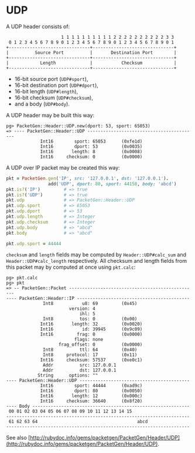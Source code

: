 # UDP

A UDP header consists of:

```text
                     1 1 1 1 1 1 1 1 1 1 2 2 2 2 2 2 2 2 2 2 3 3
 0 1 2 3 4 5 6 7 8 9 0 1 2 3 4 5 6 7 8 9 0 1 2 3 4 5 6 7 8 9 0 1
+-------------------------------+-------------------------------+
|          Source Port          |       Destination Port        |
+-------------------------------+-------------------------------+
|            Length             |           Checksum            |
+-------------------------------+-------------------------------+
```

* 16-bit source port \(`UDP#sport`\),
* 16-bit destination port \(`UDP#dport`\),
* 16-bit length \(`UDP#length`\),
* 16-bit checksum \(`UDP#checksum`\),
* and a body \(`UDP#body`\).

A UDP header may be built this way:

```text
pg> PacketGen::Header::UDP.new(dport: 53, sport: 65053)
=> ---- PacketGen::Header::UDP ------------------------------------------
             Int16        sport: 65053      (0xfe1d)
             Int16        dport: 53         (0x0035)
             Int16       length: 8          (0x0008)
             Int16     checksum: 0          (0x0000)
```

A UDP over IP packet may be created this way:

```ruby
pkt = PacketGen.gen('IP', src: '127.0.0.1', dst: '127.0.0.1').
                add('UDP', dport: 80, sport: 44158, body: 'abcd')
pkt.is?('IP')         # => true
pkt.is?('UDP')        # => true
pkt.udp               # => PacketGen::Header::UDP
pkt.udp.sport         # => 65053
pkt.udp.dport         # => 53
pkt.udp.length        # => Integer
pkt.udp.checksum      # => Integer
pkt.udp.body          # => "abcd"
pkt.body              # => "abcd"

pkt.udp.sport = 44444
```

`checksum` and `length` fields may be computed by `Header::UDP#calc_sum` and `Header::UDP#calc_length` respectively. All checksum and length fields from this packet may by computed at once using `pkt.calc`:

```text
pg> pkt.calc
pg> pkt
=> -- PacketGen::Packet -------------------------------------------------
---- PacketGen::Header::IP -------------------------------------------
              Int8           u8: 69         (0x45)
                        version: 4
                            ihl: 5
              Int8          tos: 0          (0x00)
             Int16       length: 32         (0x0020)
             Int16           id: 39945      (0x9c09)
             Int16         frag: 0          (0x0000)
                          flags: none
                    frag_offset: 0          (0x0000)
              Int8          ttl: 64         (0x40)
              Int8     protocol: 17         (0x11)
             Int16     checksum: 57537      (0xe0c1)
              Addr          src: 127.0.0.1
              Addr          dst: 127.0.0.1
            String      options: ""
---- PacketGen::Header::UDP ------------------------------------------
             Int16        sport: 44444      (0xad9c)
             Int16        dport: 80         (0x0050)
             Int16       length: 12         (0x000c)
             Int16     checksum: 36640      (0x8f20)
---- Body ------------------------------------------------------------
 00 01 02 03 04 05 06 07 08 09 10 11 12 13 14 15
----------------------------------------------------------------------
 61 62 63 64                                      abcd
----------------------------------------------------------------------
```

See also [http://rubydoc.info/gems/packetgen/PacketGen/Header/UDP](http://rubydoc.info/gems/packetgen/PacketGen/Header/UDP).

